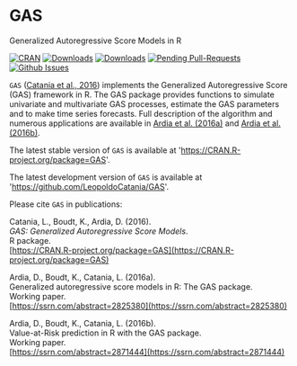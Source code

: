# GAS
Generalized Autoregressive Score Models in R

[![CRAN](http://www.r-pkg.org/badges/version/GAS)](https://cran.r-project.org/package=GAS) 
[![Downloads](http://cranlogs.r-pkg.org/badges/GAS?color=brightgreen)](http://www.r-pkg.org/pkg/GAS)
[![Downloads](http://cranlogs.r-pkg.org/badges/grand-total/GAS?color=brightgreen)](http://www.r-pkg.org/pkg/GAS)
[![Pending Pull-Requests](http://githubbadges.herokuapp.com/LeopoldoCatania/GAS/pulls.svg?style=flat)](https://github.com/LeopoldoCatania/GAS/pulls)
[![Github Issues](http://githubbadges.herokuapp.com/LeopoldoCatania/GAS/issues.svg)](https://github.com/LeopoldoCatania/GAS/issues)

`GAS` ([Catania et al., 2016](https://CRAN.R-project.org/package=GAS)) implements the Generalized Autoregressive 
Score (GAS) framework in R. The GAS package provides 
functions to simulate univariate and multivariate GAS processes,
estimate the GAS parameters and to make time series forecasts. Full description of the algorithm
and numerous applications are available in [Ardia et al. (2016a)](https://ssrn.com/abstract=2825380) and [Ardia et al. (2016b)](https://ssrn.com/abstract=2871444).

The latest stable version of `GAS` is available at 'https://CRAN.R-project.org/package=GAS'.

The latest development version of `GAS` is available at 'https://github.com/LeopoldoCatania/GAS'.

Please cite `GAS` in publications:

Catania, L., Boudt, K., Ardia, D. (2016).  
_GAS: Generalized Autoregressive Score Models_.  
R package.  
[https://CRAN.R-project.org/package=GAS](https://CRAN.R-project.org/package=GAS)  

Ardia, D., Boudt, K., Catania, L. (2016a).  
Generalized autoregressive score models in R: The GAS package.  
Working paper.      
[https://ssrn.com/abstract=2825380](https://ssrn.com/abstract=2825380)    


Ardia, D., Boudt, K., Catania, L. (2016b).  
Value-at-Risk prediction in R with the GAS package.     
Working paper.    
[https://ssrn.com/abstract=2871444](https://ssrn.com/abstract=2871444)    
